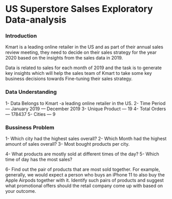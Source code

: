 # US Superstore Salses Exploratory Data-analysis

### Introduction

Kmart is a leading online retailer in the US and as part of their annual sales review meeting, they need to decide on their sales strategy for the year 2020 based on the insights from the sales data in 2019.

Data is related to sales for each month of 2019 and the task is to generate key insights which will help the sales team of Kmart to take some key business decisions towards Fine-tuning their sales strategy.

### Data Understanding

1- Data Belongs to Kmart -a leading online retailer in the US.
2- Time Period — January 2019 — December 2019
3- Unique Product — 19
4- Total Orders — 178437
5- Cities — 9

### Bussiness Problem
1- Which city had the highest sales overall?
2- Which Month had the highest amount of sales overall?
3- Most bought products per city.

4- What products are mostly sold at different times of the day?
5- Which time of day has the most sales?

6- Find out the pair of products that are most sold together. For example, generally, we would expect a person who buys an iPhone 11 to also buy the Apple Airpods together with it. Identify such pairs of products and suggest what promotional offers should the retail company come up with based on your outcome.

